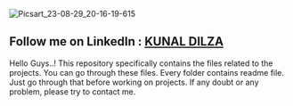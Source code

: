  ![Picsart_23-08-29_20-16-19-615](https://github.com/K-Mdilza/Project/assets/112168627/ae46b076-ff5f-48d5-9bd8-22aff2bcfb0b)
## Follow me on LinkedIn : <a class="badge-base__link LI-simple-link" href="https://in.linkedin.com/in/kunal-dilza-8a078716b?trk=profile-badge">KUNAL DILZA</a>
Hello Guys..! This repository specifically contains the files related to the projects. You can go through these files. Every folder contains readme file. Just go through that before working on projects. If any doubt or any problem, please try to contact me.
                        

                
